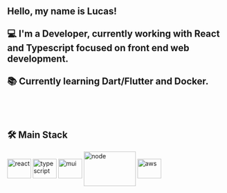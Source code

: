 <h2> 
  Hello, my name is Lucas!
  <br/>
  <br/>
  💻 I'm a Developer, currently working with React and Typescript focused on front end web development.
  <br/>
  <br/>
  📚 Currently learning Dart/Flutter and Docker.
  <br/>
  <br/>
</h2>

<br>

<h2>🛠️ Main Stack</h2>
<div style="display: inline_block">
  <img align="center" alt="react" height="45" width="55" src="https://cdn.jsdelivr.net/gh/devicons/devicon/icons/react/react-original.svg">
  <img align="center" alt="typescript" height="45" width="55" src="https://cdn.jsdelivr.net/gh/devicons/devicon/icons/typescript/typescript-original.svg" />
  <img align="center" alt="mui" height="45" width="55" src="https://cdn.jsdelivr.net/gh/devicons/devicon/icons/materialui/materialui-original.svg" />        
  <img align="center" alt="node" height="80" width="120" src="https://cdn.jsdelivr.net/gh/devicons/devicon/icons/nodejs/nodejs-original-wordmark.svg" />
  <img align="center" alt="aws" height="45" width="55" src=src="https://cdn.jsdelivr.net/gh/devicons/devicon@latest/icons/amazonwebservices/amazonwebservices-original-wordmark.svg">
</div>
